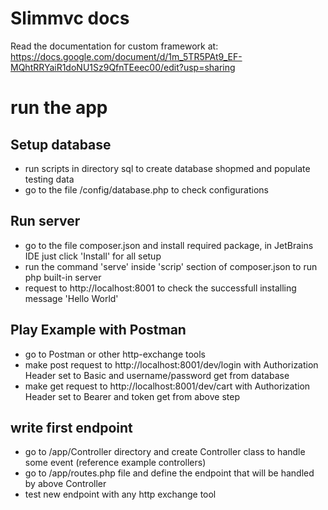 # Slimmvc docs
Read the documentation for custom framework at: https://docs.google.com/document/d/1m_5TR5PAt9_EF-MQhtRRYaiR1doNU1Sz9QfnTEeec00/edit?usp=sharing

# run the app

## Setup database
- run scripts in directory sql to create database shopmed and populate testing data
- go to the file /config/database.php to check configurations

## Run server
- go to the file composer.json and install required package, in JetBrains IDE just click 'Install' for all setup
- run the command 'serve' inside 'scrip' section of composer.json to run php built-in server
- request to http://localhost:8001 to check the successfull installing message 'Hello World'

## Play Example with Postman
- go to Postman or other http-exchange tools
- make post request to http://localhost:8001/dev/login with Authorization Header set to Basic and username/password get from database
- make get request to http://localhost:8001/dev/cart with Authorization Header set to Bearer and token get from above step

## write first endpoint
- go to /app/Controller directory and create Controller class to handle some event (reference example controllers)
- go to /app/routes.php file and define the endpoint that will be handled by above Controller
- test new endpoint with any http exchange tool
